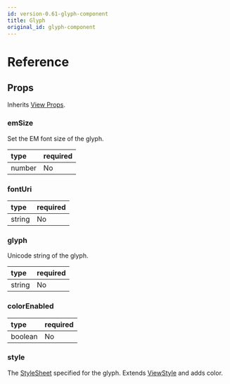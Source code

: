 ```yaml
---
id: version-0.61-glyph-component
title: Glyph
original_id: glyph-component
---
```


# Reference

## Props

Inherits [View Props](https://reactnative.dev/docs/view#props).

### emSize

Set the EM font size of the glyph.

| type | required |
|:--|:--|
| number | No |

### fontUri

| type | required |
|:--|:--|
| string | No |

### glyph

Unicode string of the glyph.

| type | required |
|:--|:--|
| string | No |

### colorEnabled

| type | required |
|:--|:--|
| boolean | No |

### style

The [StyleSheet](https://reactnative.dev/docs/stylesheet) specified for the glyph. Extends [ViewStyle](https://reactnative.dev/docs/view-style-props) and adds color.
